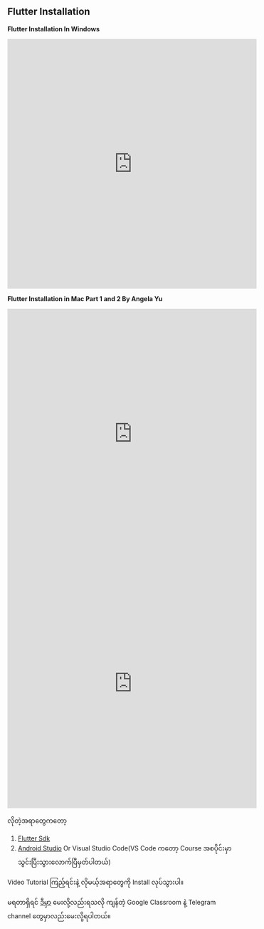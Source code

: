 ## Flutter Installation

**Flutter Installation In Windows**

<iframe width="560" height="560" src="https://www.youtube.com/embed/u6Uy4yPQZlg" title="YouTube video player" frameborder="0" allow="accelerometer; autoplay; clipboard-write; encrypted-media; gyroscope; picture-in-picture" allowfullscreen></iframe>

**Flutter Installation in Mac Part 1 and 2 By Angela Yu** 

<iframe width="560" height="560" src="https://www.youtube.com/embed/hL7pkX1Pfko" title="YouTube video player" frameborder="0" allow="accelerometer; autoplay; clipboard-write; encrypted-media; gyroscope; picture-in-picture" allowfullscreen></iframe>

<iframe width="560" height="560" src="https://www.youtube.com/embed/gv1LScpG0jM" title="YouTube video player" frameborder="0" allow="accelerometer; autoplay; clipboard-write; encrypted-media; gyroscope; picture-in-picture" allowfullscreen></iframe>

လိုတဲ့အရာတွေကတော့

1. [Flutter Sdk](https://flutter.dev/docs/get-started/install/windows)
2. [Android Studio](https://developer.android.com/studio) Or Visual Studio Code(VS Code ကတော့ Course အစပိုင်းမှာ သွင်းပြီးသွားလောက်ပြီမှတ်ပါတယ်)

Video Tutorial ကြည့်ရင်းနဲ့ လိုမယ့်အရာတွေကို Install လုပ်သွားပါ။

မရတာရှိရင် [ဒီမှာ](https://github.com/PhyoLinMg/FlutterCourse/discussions) မေးလို့လည်းရသလို ကျန်တဲ့ Google Classroom နဲ့ Telegram channel တွေမှာလည်းမေးလို့ရပါတယ်။

